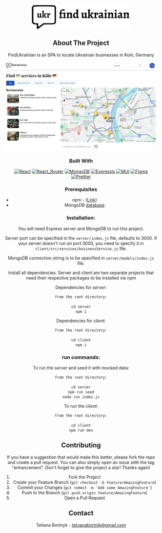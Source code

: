 <!-- PROJECT LOGO -->
<br />
<div align="center">
  <a href="https://github.com/tatyanabortnik/FindUkrainian">
    <img src="client/public/logo.png" alt="Logo" height="80">
  </a>

## About The Project

FindUkrainian is an SPA to locate Ukrainian businesses in Koln, Germany

![FindUkrainian Screen Shot][product-screenshot]

### Built With

[![React][React]][React_URL]
[![React_Router][React_Router]][React_Router_URL]
[![MongoDB][MongoDB]][MongoDB_URL]
[![Expressjs][Expressjs]][Expressjs_URL]
[![MUI][MUI]][MUI_URL]
[![Figma][Figma]][Figma_URL]
[![Prettier][Prettier]](https://prettier.io/)

### Prerequisites

- npm - ([Link](https://docs.npmjs.com/downloading-and-installing-node-js-and-npm))
- MongoDB [database](https://www.mongodb.com/docs/manual/administration/install-community/)

### Installation:

You will need Express server and MongoDB to run this project.

Server port can be specified in the `server/index.js` file, defaults to 3000. If your server doesn't run on port 3000, you need to specify it in `client/src/services/businessService.js` file.

MongoDB connection string is to be specified in `server/models/index.js` file.

Install all dependencies. Server and client are two separate projects that need their respective packages to be installed via npm

Dependencies for _server_:

```
from the root directory:

cd server
npm i
```

Dependencies for _client_:

```
from the root directory:

cd client
npm i
```

### run commands:

To run the _server_ and seed it with mocked data:

```
from the root directory:

cd server
npm run seed
node run index.js

```

To run the _client_:

```
from the root directory:

cd client
npm run dev
```

## Contributing

If you have a suggestion that would make this better, please fork the repo and create a pull request. You can also simply open an issue with the tag "enhancement".
Don't forget to give the project a star! Thanks again!

1. Fork the Project
2. Create your Feature Branch (`git checkout -b feature/AmazingFeature`)
3. Commit your Changes (`git commit -m 'Add some AmazingFeature'`)
4. Push to the Branch (`git push origin feature/AmazingFeature`)
5. Open a Pull Request

## Contact

Tetiana Bortnyk - tatyanabortnik@gmail.com

<!-- MARKDOWN LINKS & IMAGES -->
<!-- https://www.markdownguide.org/basic-syntax/#reference-style-links -->

[product-screenshot]: client/public/image-1.png
[Prettier]: https://img.shields.io/badge/prettier-1A2C34?style=for-the-badge&logo=prettier&logoColor=F7BA3E
[MongoDB]: https://img.shields.io/badge/MongoDB-%234ea94b.svg?style=for-the-badge&logo=mongodb&logoColor=white
[MongoDB_URL]: https://www.mongodb.com/docs/
[React]: https://img.shields.io/badge/react-%2320232a.svg?style=for-the-badge&logo=react&logoColor=%2361DAFB
[React_URL]: https://react.dev/
[React_Router]: https://img.shields.io/badge/React_Router-CA4245?style=for-the-badge&logo=react-router&logoColor=white
[React_Router_URL]: https://www.npmjs.com/package/react-router-dom
[Expressjs]: https://img.shields.io/badge/express.js-%23404d59.svg?style=for-the-badge&logo=express&logoColor=%2361DAFB
[Expressjs_URL]: https://expressjs.com/
[MUI]: https://img.shields.io/badge/MUI-%230081CB.svg?style=for-the-badge&logo=mui&logoColor=white
[MUI_URL]: https://mui.com/
[Figma]: https://img.shields.io/badge/figma-%23F24E1E.svg?style=for-the-badge&logo=figma&logoColor=white
[Figma_URL]: https://www.figma.com/
